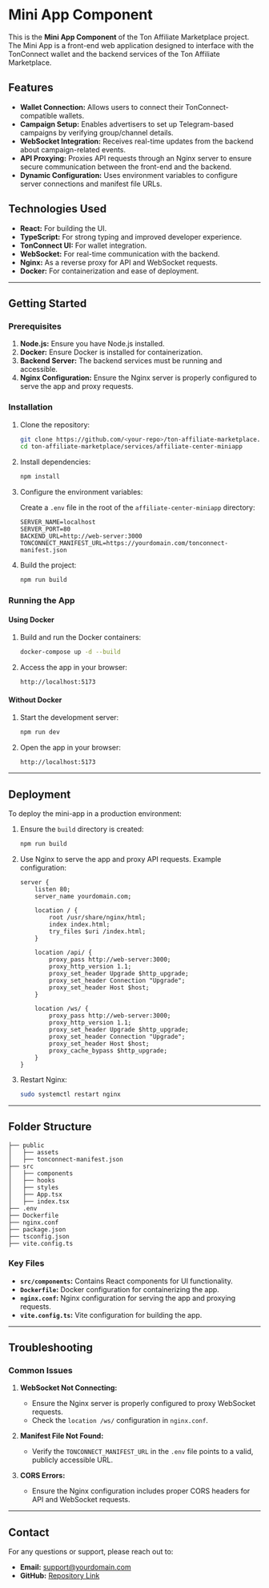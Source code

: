 # Mini App Component

This is the **Mini App Component** of the Ton Affiliate Marketplace project. The Mini App is a front-end web application designed to interface with the TonConnect wallet and the backend services of the Ton Affiliate Marketplace.

## Features

- **Wallet Connection:** Allows users to connect their TonConnect-compatible wallets.
- **Campaign Setup:** Enables advertisers to set up Telegram-based campaigns by verifying group/channel details.
- **WebSocket Integration:** Receives real-time updates from the backend about campaign-related events.
- **API Proxying:** Proxies API requests through an Nginx server to ensure secure communication between the front-end and the backend.
- **Dynamic Configuration:** Uses environment variables to configure server connections and manifest file URLs.

## Technologies Used

- **React:** For building the UI.
- **TypeScript:** For strong typing and improved developer experience.
- **TonConnect UI:** For wallet integration.
- **WebSocket:** For real-time communication with the backend.
- **Nginx:** As a reverse proxy for API and WebSocket requests.
- **Docker:** For containerization and ease of deployment.

---

## Getting Started

### Prerequisites

1. **Node.js:** Ensure you have Node.js installed.
2. **Docker:** Ensure Docker is installed for containerization.
3. **Backend Server:** The backend services must be running and accessible.
4. **Nginx Configuration:** Ensure the Nginx server is properly configured to serve the app and proxy requests.

### Installation

1. Clone the repository:

   ```bash
   git clone https://github.com/<your-repo>/ton-affiliate-marketplace.git
   cd ton-affiliate-marketplace/services/affiliate-center-miniapp
   ```

2. Install dependencies:

   ```bash
   npm install
   ```

3. Configure the environment variables:

   Create a `.env` file in the root of the `affiliate-center-miniapp` directory:

   ```env
   SERVER_NAME=localhost
   SERVER_PORT=80
   BACKEND_URL=http://web-server:3000
   TONCONNECT_MANIFEST_URL=https://yourdomain.com/tonconnect-manifest.json
   ```

4. Build the project:

   ```bash
   npm run build
   ```

### Running the App

#### Using Docker

1. Build and run the Docker containers:

   ```bash
   docker-compose up -d --build
   ```

2. Access the app in your browser:

   ```
   http://localhost:5173
   ```

#### Without Docker

1. Start the development server:

   ```bash
   npm run dev
   ```

2. Open the app in your browser:

   ```
   http://localhost:5173
   ```

---

## Deployment

To deploy the mini-app in a production environment:

1. Ensure the `build` directory is created:

   ```bash
   npm run build
   ```

2. Use Nginx to serve the app and proxy API requests. Example configuration:

   ```nginx
   server {
       listen 80;
       server_name yourdomain.com;

       location / {
           root /usr/share/nginx/html;
           index index.html;
           try_files $uri /index.html;
       }

       location /api/ {
           proxy_pass http://web-server:3000;
           proxy_http_version 1.1;
           proxy_set_header Upgrade $http_upgrade;
           proxy_set_header Connection "Upgrade";
           proxy_set_header Host $host;
       }

       location /ws/ {
           proxy_pass http://web-server:3000;
           proxy_http_version 1.1;
           proxy_set_header Upgrade $http_upgrade;
           proxy_set_header Connection "Upgrade";
           proxy_set_header Host $host;
           proxy_cache_bypass $http_upgrade;
       }
   }
   ```

3. Restart Nginx:

   ```bash
   sudo systemctl restart nginx
   ```

---

## Folder Structure

```
├── public
│   ├── assets
│   ├── tonconnect-manifest.json
├── src
│   ├── components
│   ├── hooks
│   ├── styles
│   ├── App.tsx
│   ├── index.tsx
├── .env
├── Dockerfile
├── nginx.conf
├── package.json
├── tsconfig.json
├── vite.config.ts
```

### Key Files

- **`src/components`:** Contains React components for UI functionality.
- **`Dockerfile`:** Docker configuration for containerizing the app.
- **`nginx.conf`:** Nginx configuration for serving the app and proxying requests.
- **`vite.config.ts`:** Vite configuration for building the app.

---

## Troubleshooting

### Common Issues

1. **WebSocket Not Connecting:**
   - Ensure the Nginx server is properly configured to proxy WebSocket requests.
   - Check the `location /ws/` configuration in `nginx.conf`.

2. **Manifest File Not Found:**
   - Verify the `TONCONNECT_MANIFEST_URL` in the `.env` file points to a valid, publicly accessible URL.

3. **CORS Errors:**
   - Ensure the Nginx configuration includes proper CORS headers for API and WebSocket requests.

---

## Contact

For any questions or support, please reach out to:

- **Email:** support@yourdomain.com
- **GitHub:** [Repository Link](https://github.com/your-repo)

